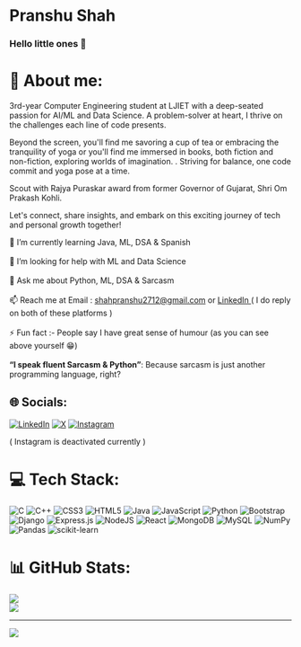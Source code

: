 # Pranshu Shah

### Hello little ones 👋

# 💫 About me:
3rd-year Computer Engineering student at LJIET with a deep-seated passion for AI/ML and Data Science. A problem-solver at heart, I thrive on the challenges each line of code presents. 

Beyond the screen, you'll find me savoring a cup of tea or embracing the tranquility of yoga or you'll find me immersed in books, both fiction and non-fiction, exploring worlds of imagination. . Striving for balance, one code commit and yoga pose at a time.

Scout with Rajya Puraskar award from former Governor of Gujarat, Shri Om Prakash Kohli.

Let's connect, share insights, and embark on this exciting journey of tech and personal growth together!

🌱 I’m currently learning Java, ML, DSA & Spanish<br><br>🤝 I’m looking for help with ML and Data Science<br><br>💬 Ask me about Python, ML, DSA & Sarcasm<br><br>📫 Reach me at Email : shahpranshu2712@gmail.com</a> or <a href="https://www.linkedin.com/in/shahpranshu27">LinkedIn </a> ( I do reply on both of these platforms ) <br><br>⚡ Fun fact :- People say I have great sense of humour (as you can see above yourself 😁) <br><br> <b>“I speak fluent Sarcasm & Python”</b>: Because sarcasm is just another programming language, right?

## 🌐 Socials:
[![LinkedIn](https://img.shields.io/badge/LinkedIn-%230077B5.svg?logo=linkedin&logoColor=white)](https://linkedin.com/in/shahpranshu27) [![X](https://img.shields.io/badge/X-black.svg?logo=X&logoColor=white)](https://x.com/shahpranshu27) [![Instagram](https://img.shields.io/badge/Instagram-%23E4405F.svg?logo=Instagram&logoColor=white)](https://instagram.com/shahpranshu27 )

( Instagram is deactivated currently )

# 💻 Tech Stack:
![C](https://img.shields.io/badge/c-%2300599C.svg?style=for-the-badge&logo=c&logoColor=white) ![C++](https://img.shields.io/badge/c++-%2300599C.svg?style=for-the-badge&logo=c%2B%2B&logoColor=white) ![CSS3](https://img.shields.io/badge/css3-%231572B6.svg?style=for-the-badge&logo=css3&logoColor=white) ![HTML5](https://img.shields.io/badge/html5-%23E34F26.svg?style=for-the-badge&logo=html5&logoColor=white) ![Java](https://img.shields.io/badge/java-%23ED8B00.svg?style=for-the-badge&logo=openjdk&logoColor=white) ![JavaScript](https://img.shields.io/badge/javascript-%23323330.svg?style=for-the-badge&logo=javascript&logoColor=%23F7DF1E) ![Python](https://img.shields.io/badge/python-3670A0?style=for-the-badge&logo=python&logoColor=ffdd54) ![Bootstrap](https://img.shields.io/badge/bootstrap-%238511FA.svg?style=for-the-badge&logo=bootstrap&logoColor=white) ![Django](https://img.shields.io/badge/django-%23092E20.svg?style=for-the-badge&logo=django&logoColor=white) ![Express.js](https://img.shields.io/badge/express.js-%23404d59.svg?style=for-the-badge&logo=express&logoColor=%2361DAFB) ![NodeJS](https://img.shields.io/badge/node.js-6DA55F?style=for-the-badge&logo=node.js&logoColor=white) ![React](https://img.shields.io/badge/react-%2320232a.svg?style=for-the-badge&logo=react&logoColor=%2361DAFB) ![MongoDB](https://img.shields.io/badge/MongoDB-%234ea94b.svg?style=for-the-badge&logo=mongodb&logoColor=white) ![MySQL](https://img.shields.io/badge/mysql-%2300000f.svg?style=for-the-badge&logo=mysql&logoColor=white) ![NumPy](https://img.shields.io/badge/numpy-%23013243.svg?style=for-the-badge&logo=numpy&logoColor=white) ![Pandas](https://img.shields.io/badge/pandas-%23150458.svg?style=for-the-badge&logo=pandas&logoColor=white) ![scikit-learn](https://img.shields.io/badge/scikit--learn-%23F7931E.svg?style=for-the-badge&logo=scikit-learn&logoColor=white)
# 📊 GitHub Stats:
![](https://github-readme-streak-stats.herokuapp.com/?user=shahpranshu27&theme=dark&hide_border=false)<br/>
![](https://github-readme-stats.vercel.app/api/top-langs/?username=shahpranshu27&theme=dark&hide_border=false&include_all_commits=false&count_private=false&layout=compact)


---
[![](https://visitcount.itsvg.in/api?id=shahpranshu27&icon=5&color=0)](https://visitcount.itsvg.in)

<!-- Proudly created with GPRM ( https://gprm.itsvg.in ) -->
